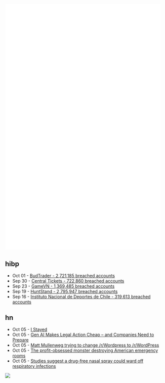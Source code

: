 ![Metrics](https://raw.githubusercontent.com/phixion/phixion/master/metrics.svg)

## hibp

<!--
for https://github.com/phixion/phixion/blob/main/.github/workflows/feeds.yml
-->
<!--START_SECTION:haveibeenpwnd-->
- Oct 01 - [BudTrader - 2,721,185 breached accounts](https://haveibeenpwned.com/PwnedWebsites#BudTrader)
- Sep 30 - [Central Tickets - 722,860 breached accounts](https://haveibeenpwned.com/PwnedWebsites#CentralTickets)
- Sep 23 - [GameVN - 1,369,485 breached accounts](https://haveibeenpwned.com/PwnedWebsites#GameVN)
- Sep 19 - [HuntStand - 2,795,947 breached accounts](https://haveibeenpwned.com/PwnedWebsites#HuntStand)
- Sep 16 - [Instituto Nacional de Deportes de Chile - 319,613 breached accounts](https://haveibeenpwned.com/PwnedWebsites#InstitutoNacionalDeDeportesDeChile)
<!--END_SECTION:haveibeenpwnd-->

## hn

<!--
for https://github.com/phixion/phixion/blob/main/.github/workflows/feeds.yml
-->
<!--START_SECTION:hn-->
- Oct 05 - [I Stayed](https://zeldman.com/2024/10/04/i-stayed/)
- Oct 05 - [Gen AI Makes Legal Action Cheap – and Companies Need to Prepare](https://hbr.org/2024/10/gen-ai-makes-legal-action-cheap-and-companies-need-to-prepare)
- Oct 05 - [Matt Mullenweg trying to change /r/Wordpress to /r/WordPress](https://old.reddit.com/r/Wordpress/comments/1fwnybm/lets_capitalize_the_p/)
- Oct 05 - [The profit-obsessed monster destroying American emergency rooms](https://www.vox.com/health-care/374820/emergency-rooms-private-equity-hospitals-profits-no-surprises)
- Oct 05 - [Studies suggest a drug-free nasal spray could ward off respiratory infections](https://medicalxpress.com/news/2024-09-preclinical-drug-free-nasal-spray.html)
<!--END_SECTION:hn-->

<!--
for https://yhype.me
-->
![](https://hit.yhype.me/github/profile?user_id=13013670)
